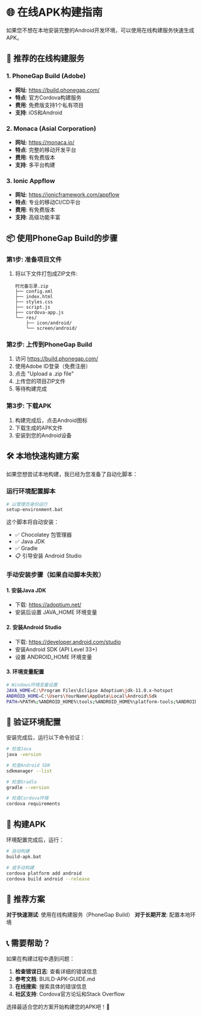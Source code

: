 # 🌐 在线APK构建指南

如果您不想在本地安装完整的Android开发环境，可以使用在线构建服务快速生成APK。

## 🚀 推荐的在线构建服务

### 1. PhoneGap Build (Adobe)
- **网址**: https://build.phonegap.com/
- **特点**: 官方Cordova构建服务
- **费用**: 免费版支持1个私有项目
- **支持**: iOS和Android

### 2. Monaca (Asial Corporation)
- **网址**: https://monaca.io/
- **特点**: 完整的移动开发平台
- **费用**: 有免费版本
- **支持**: 多平台构建

### 3. Ionic Appflow
- **网址**: https://ionicframework.com/appflow
- **特点**: 专业的移动CI/CD平台
- **费用**: 有免费版本
- **支持**: 高级功能丰富

## 📦 使用PhoneGap Build的步骤

### 第1步: 准备项目文件
1. 将以下文件打包成ZIP文件:
   ```
   时光备忘录.zip
   ├── config.xml
   ├── index.html
   ├── styles.css
   ├── script.js
   ├── cordova-app.js
   └── res/
       ├── icon/android/
       └── screen/android/
   ```

### 第2步: 上传到PhoneGap Build
1. 访问 https://build.phonegap.com/
2. 使用Adobe ID登录（免费注册）
3. 点击 "Upload a .zip file"
4. 上传您的项目ZIP文件
5. 等待构建完成

### 第3步: 下载APK
1. 构建完成后，点击Android图标
2. 下载生成的APK文件
3. 安装到您的Android设备

## 🛠 本地快速构建方案

如果您想尝试本地构建，我已经为您准备了自动化脚本：

### 运行环境配置脚本
```bash
# 以管理员身份运行
setup-environment.bat
```

这个脚本将自动安装：
- ✅ Chocolatey 包管理器
- ✅ Java JDK
- ✅ Gradle
- 📋 引导安装 Android Studio

### 手动安装步骤（如果自动脚本失败）

#### 1. 安装Java JDK
- 下载: https://adoptium.net/
- 安装后设置 JAVA_HOME 环境变量

#### 2. 安装Android Studio
- 下载: https://developer.android.com/studio
- 安装Android SDK (API Level 33+)
- 设置 ANDROID_HOME 环境变量

#### 3. 环境变量配置
```bash
# Windows环境变量设置
JAVA_HOME=C:\Program Files\Eclipse Adoptium\jdk-11.0.x-hotspot
ANDROID_HOME=C:\Users\YourName\AppData\Local\Android\Sdk
PATH=%PATH%;%ANDROID_HOME%\tools;%ANDROID_HOME%\platform-tools;%ANDROID_HOME%\cmdline-tools\latest\bin
```

## 🔧 验证环境配置

安装完成后，运行以下命令验证：

```bash
# 检查Java
java -version

# 检查Android SDK
sdkmanager --list

# 检查Gradle
gradle --version

# 检查Cordova环境
cordova requirements
```

## 📱 构建APK

环境配置完成后，运行：

```bash
# 自动构建
build-apk.bat

# 或手动构建
cordova platform add android
cordova build android --release
```

## 🎯 推荐方案

**对于快速测试**: 使用在线构建服务（PhoneGap Build）
**对于长期开发**: 配置本地环境

## 📞 需要帮助？

如果在构建过程中遇到问题：

1. **检查错误日志**: 查看详细的错误信息
2. **参考文档**: BUILD-APK-GUIDE.md
3. **在线搜索**: 搜索具体的错误信息
4. **社区支持**: Cordova官方论坛和Stack Overflow

选择最适合您的方案开始构建您的APK吧！🚀
